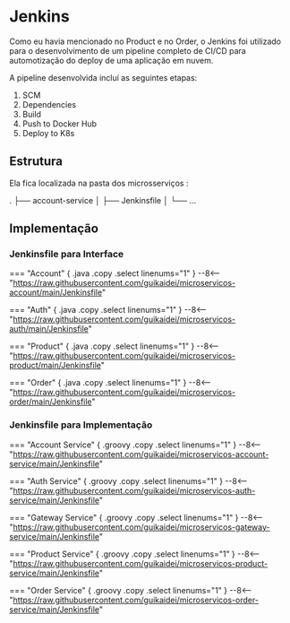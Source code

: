 # Jenkins

Como eu havia mencionado no Product e no Order, o Jenkins foi utilizado para o desenvolvimento de um pipeline completo de CI/CD para automotização do deploy de uma aplicação em nuvem.

A pipeline desenvolvida incluí as seguintes etapas:

1. SCM
2. Dependencies
3. Build
4. Push to Docker Hub
5. Deploy to K8s

## Estrutura

Ela fica localizada na pasta dos microsserviços :

.
├── account-service
│   ├── Jenkinsfile
│   └── ...

## Implementação

### Jenkinsfile para Interface

=== "Account" { .java .copy .select linenums="1" } --8<-- "https://raw.githubusercontent.com/guikaidei/microservicos-account/main/Jenkinsfile"

=== "Auth" { .java .copy .select linenums="1" } --8<-- "https://raw.githubusercontent.com/guikaidei/microservicos-auth/main/Jenkinsfile"

=== "Product" { .java .copy .select linenums="1" } --8<-- "https://raw.githubusercontent.com/guikaidei/microservicos-product/main/Jenkinsfile"

=== "Order" { .java .copy .select linenums="1" } --8<-- "https://raw.githubusercontent.com/guikaidei/microservicos-order/main/Jenkinsfile"    

### Jenkinsfile para Implementação

=== "Account Service" { .groovy .copy .select linenums="1" } --8<-- "https://raw.githubusercontent.com/guikaidei/microservicos-account-service/main/Jenkinsfile"

=== "Auth Service" { .groovy .copy .select linenums="1" } --8<-- "https://raw.githubusercontent.com/guikaidei/microservicos-auth-service/main/Jenkinsfile"

=== "Gateway Service" { .groovy .copy .select linenums="1" } --8<-- "https://raw.githubusercontent.com/guikaidei/microservicos-gateway-service/main/Jenkinsfile"

=== "Product Service" { .groovy .copy .select linenums="1" } --8<-- "https://raw.githubusercontent.com/guikaidei/microservicos-product-service/main/Jenkinsfile"

=== "Order Service" { .groovy .copy .select linenums="1" } --8<-- "https://raw.githubusercontent.com/guikaidei/microservicos-order-service/main/Jenkinsfile"